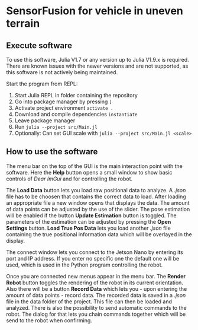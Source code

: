 # SensorFusion for vehicle in uneven terrain

## Execute software
To use this software, Julia V1.7 or any version up to Julia V1.9.x is required. There are known issues with the newer versions and are not supported, as this software is not actively being maintained.

Start the program from REPL: 
1. Start Julia REPL in folder containing the repository
2. Go into package manager by pressing `]`
3. Activate project environment `activate .`
4. Download and compile dependencies `instantiate`
5. Leave package manager
6. Run `julia --project src/Main.jl`
7. Optionally: Can set GUI scale with `julia --project src/Main.jl <scale>`

## How to use the software
The menu bar on the top of the GUI is the main interaction point with the software. Here the __Help__ button
opens a small window to show basic controls of _Dear ImGui_ and for controlling the robot. 

The __Load Data__ button lets you load raw positional data to analyze. A _.json_ file has to be choosen that contains the
correct data to load. After loading an appropriate file a new window opens that displays the data. The amount of data points can be adjusted by the use of the slider. The pose estimation will be enabled if
the button __Update Estimation__ button is toggled. The parameters of the estimation can be adjusted by pressing the __Open Settings__
button. __Load True Pos Data__ lets you load another _.json_ file containing the true positional information data which will be overlayed
in the display. 

The connect window lets you connect to the Jetson Nano by entering its port and IP address. If you enter no specific one
the default one will be used, which is used in the Python program controlling the robot.

Once you are connected new menus appear in the menu bar. The __Render Robot__ button toggles the rendering of the robot in
its current orientation. Also there will be a button __Record Data__ which lets you - upon entering the amount of data points - record data. The recorded data is saved in a _.json_ file in the data folder of the project. This file can then be loaded and
analyzed. 
There is also the possibility to send automatic commands to the robot. The dialog for that lets you chain commands together
which will be send to the robot when confirming.
